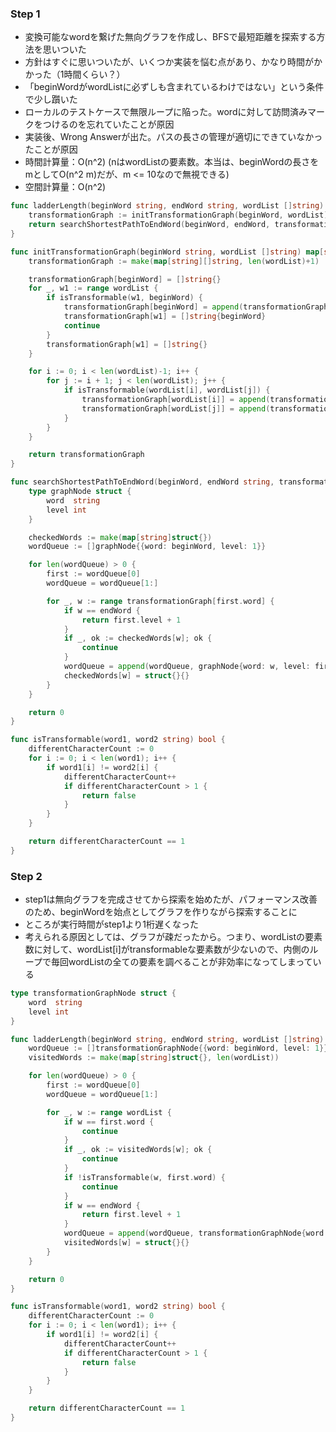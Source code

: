 ### Step 1
- 変換可能なwordを繋げた無向グラフを作成し、BFSで最短距離を探索する方法を思いついた
- 方針はすぐに思いついたが、いくつか実装を悩む点があり、かなり時間がかかった（1時間くらい？）
- 「beginWordがwordListに必ずしも含まれているわけではない」という条件で少し躓いた
- ローカルのテストケースで無限ループに陥った。wordに対して訪問済みマークをつけるのを忘れていたことが原因
- 実装後、Wrong Answerが出た。パスの長さの管理が適切にできていなかったことが原因
- 時間計算量：O(n^2) (nはwordListの要素数。本当は、beginWordの長さをmとしてO(n^2 m)だが、m <= 10なので無視できる)
- 空間計算量：O(n^2)

```Go
func ladderLength(beginWord string, endWord string, wordList []string) int {
	transformationGraph := initTransformationGraph(beginWord, wordList)
	return searchShortestPathToEndWord(beginWord, endWord, transformationGraph)
}

func initTransformationGraph(beginWord string, wordList []string) map[string][]string {
	transformationGraph := make(map[string][]string, len(wordList)+1)

	transformationGraph[beginWord] = []string{}
	for _, w1 := range wordList {
		if isTransformable(w1, beginWord) {
			transformationGraph[beginWord] = append(transformationGraph[beginWord], w1)
			transformationGraph[w1] = []string{beginWord}
			continue
		}
		transformationGraph[w1] = []string{}
	}

	for i := 0; i < len(wordList)-1; i++ {
		for j := i + 1; j < len(wordList); j++ {
			if isTransformable(wordList[i], wordList[j]) {
				transformationGraph[wordList[i]] = append(transformationGraph[wordList[i]], wordList[j])
				transformationGraph[wordList[j]] = append(transformationGraph[wordList[j]], wordList[i])
			}
		}
	}

	return transformationGraph
}

func searchShortestPathToEndWord(beginWord, endWord string, transformationGraph map[string][]string) int {
	type graphNode struct {
		word  string
		level int
	}

	checkedWords := make(map[string]struct{})
	wordQueue := []graphNode{{word: beginWord, level: 1}}

	for len(wordQueue) > 0 {
		first := wordQueue[0]
		wordQueue = wordQueue[1:]

		for _, w := range transformationGraph[first.word] {
			if w == endWord {
				return first.level + 1
			}
			if _, ok := checkedWords[w]; ok {
				continue
			}
			wordQueue = append(wordQueue, graphNode{word: w, level: first.level + 1})
			checkedWords[w] = struct{}{}
		}
	}

	return 0
}

func isTransformable(word1, word2 string) bool {
	differentCharacterCount := 0
	for i := 0; i < len(word1); i++ {
		if word1[i] != word2[i] {
			differentCharacterCount++
			if differentCharacterCount > 1 {
				return false
			}
		}
	}

	return differentCharacterCount == 1
}
```

### Step 2
- step1は無向グラフを完成させてから探索を始めたが、パフォーマンス改善のため、beginWordを始点としてグラフを作りながら探索することに
- ところが実行時間がstep1より1桁遅くなった
- 考えられる原因としては、グラフが疎だったから。つまり、wordListの要素数に対して、wordList[i]がtransformableな要素数が少ないので、内側のループで毎回wordListの全ての要素を調べることが非効率になってしまっている

```Go
type transformationGraphNode struct {
	word  string
	level int
}

func ladderLength(beginWord string, endWord string, wordList []string) int {
	wordQueue := []transformationGraphNode{{word: beginWord, level: 1}}
	visitedWords := make(map[string]struct{}, len(wordList))

	for len(wordQueue) > 0 {
		first := wordQueue[0]
		wordQueue = wordQueue[1:]

		for _, w := range wordList {
			if w == first.word {
				continue
			}
			if _, ok := visitedWords[w]; ok {
				continue
			}
			if !isTransformable(w, first.word) {
				continue
			}
			if w == endWord {
				return first.level + 1
			}
			wordQueue = append(wordQueue, transformationGraphNode{word: w, level: first.level + 1})
			visitedWords[w] = struct{}{}
		}
	}

	return 0
}

func isTransformable(word1, word2 string) bool {
	differentCharacterCount := 0
	for i := 0; i < len(word1); i++ {
		if word1[i] != word2[i] {
			differentCharacterCount++
			if differentCharacterCount > 1 {
				return false
			}
		}
	}

	return differentCharacterCount == 1
}
```

